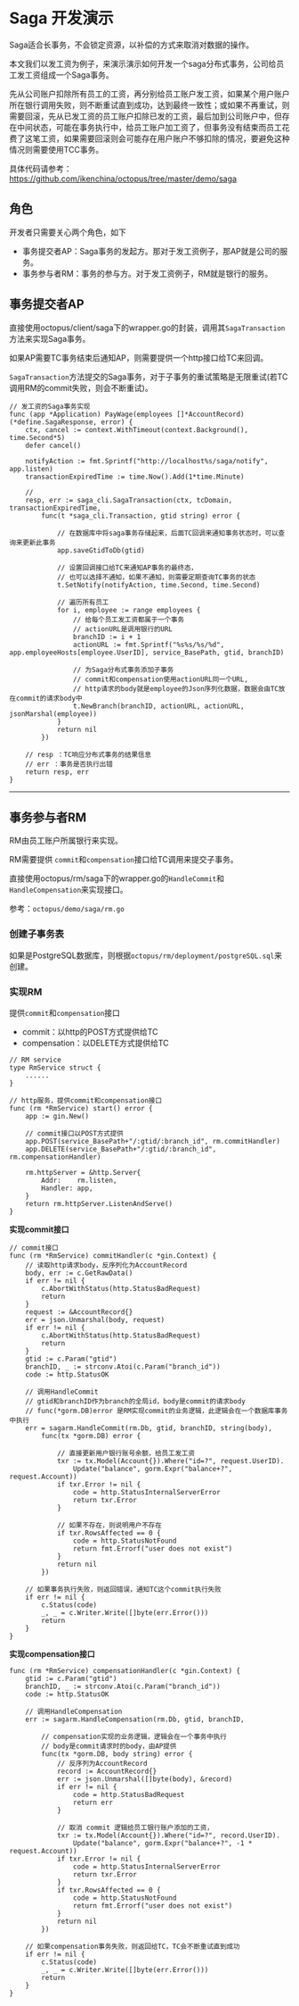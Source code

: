 # Saga 开发演示



Saga适合长事务，不会锁定资源，以补偿的方式来取消对数据的操作。

本文我们以发工资为例子，来演示演示如何开发一个saga分布式事务，公司给员工发工资组成一个Saga事务。

先从公司账户扣除所有员工的工资，再分别给员工账户发工资，如果某个用户账户所在银行调用失败，则不断重试直到成功，达到最终一致性；或如果不再重试，则需要回滚，先从已发工资的员工账户扣除已发的工资，最后加到公司账户中，但存在中间状态，可能在事务执行中，给员工账户加工资了，但事务没有结束而员工花费了这笔工资，如果需要回滚则会可能存在用户账户不够扣除的情况，要避免这种情况则需要使用TCC事务。



具体代码请参考：https://github.com/ikenchina/octopus/tree/master/demo/saga



## 角色

开发者只需要关心两个角色，如下

- 事务提交者AP：Saga事务的发起方。那对于发工资例子，那AP就是公司的服务。
- 事务参与者RM：事务的参与方。对于发工资例子，RM就是银行的服务。





## 事务提交者AP

直接使用octopus/client/saga下的wrapper.go的封装，调用其`SagaTransaction`方法来实现Saga事务。

如果AP需要TC事务结束后通知AP，则需要提供一个http接口给TC来回调。

`SagaTransaction`方法提交的Saga事务，对于子事务的重试策略是无限重试(若TC调用RM的commit失败，则会不断重试)。

```
// 发工资的Saga事务实现
func (app *Application) PayWage(employees []*AccountRecord) (*define.SagaResponse, error) {
	ctx, cancel := context.WithTimeout(context.Background(), time.Second*5)
	defer cancel()

	notifyAction := fmt.Sprintf("http://localhost%s/saga/notify", app.listen)
	transactionExpiredTime := time.Now().Add(1*time.Minute)

	//
	resp, err := saga_cli.SagaTransaction(ctx, tcDomain, transactionExpiredTime,
		func(t *saga_cli.Transaction, gtid string) error {

			// 在数据库中将saga事务存储起来，后面TC回调来通知事务状态时，可以查询来更新此事务
			app.saveGtidToDb(gtid)

			// 设置回调接口给TC来通知AP事务的最终态，
			// 也可以选择不通知，如果不通知，则需要定期查询TC事务的状态
			t.SetNotify(notifyAction, time.Second, time.Second)

			// 遍历所有员工
			for i, employee := range employees {
				// 给每个员工发工资都属于一个事务
				// actionURL是调用银行的URL
				branchID := i + 1
				actionURL := fmt.Sprintf("%s%s/%s/%d", app.employeeHosts[employee.UserID], service_BasePath, gtid, branchID)
				
				// 为Saga分布式事务添加子事务
				// commit和compensation使用actionURL同一个URL, 
				// http请求的body就是employee的Json序列化数据，数据会由TC放在commit的请求body中
				t.NewBranch(branchID, actionURL, actionURL, jsonMarshal(employee))
			}
			return nil
		})
		
	// resp ：TC响应分布式事务的结果信息
	// err ：事务是否执行出错
	return resp, err
}
```


---


## 事务参与者RM

RM由员工账户所属银行来实现。

RM需要提供 `commit`和`compensation`接口给TC调用来提交子事务。

直接使用octopus/rm/saga下的wrapper.go的`HandleCommit`和`HandleCompensation`来实现接口。

参考：`octopus/demo/saga/rm.go`



### 创建子事务表

如果是PostgreSQL数据库，则根据`octopus/rm/deployment/postgreSQL.sql`来创建。



### 实现RM



提供`commit`和`compensation`接口

- commit：以http的POST方式提供给TC
- compensation：以DELETE方式提供给TC

```
// RM service
type RmService struct {
	......
}

// http服务，提供commit和compensation接口
func (rm *RmService) start() error {
	app := gin.New()
	
	// commit接口以POST方式提供
	app.POST(service_BasePath+"/:gtid/:branch_id", rm.commitHandler)
	app.DELETE(service_BasePath+"/:gtid/:branch_id", rm.compensationHandler)
	
	rm.httpServer = &http.Server{
		Addr:    rm.listen,
		Handler: app,
	}
	return rm.httpServer.ListenAndServe()
}
```



**实现commit接口**

```
// commit接口
func (rm *RmService) commitHandler(c *gin.Context) {
	// 读取http请求body，反序列化为AccountRecord
	body, err := c.GetRawData()
	if err != nil {
		c.AbortWithStatus(http.StatusBadRequest)
		return
	}
	request := &AccountRecord{}
	err = json.Unmarshal(body, request)
	if err != nil {
		c.AbortWithStatus(http.StatusBadRequest)
		return
	}
	gtid := c.Param("gtid")
	branchID, _ := strconv.Atoi(c.Param("branch_id"))
	code := http.StatusOK

	// 调用HandleCommit
	// gtid和branchID作为branch的全局id，body是commit的请求body
	// func(*gorm.DB)error 是RM实现commit的业务逻辑，此逻辑会在一个数据库事务中执行
	err = sagarm.HandleCommit(rm.Db, gtid, branchID, string(body),
		func(tx *gorm.DB) error {
		
			// 直接更新用户银行账号余额，给员工发工资
			txr := tx.Model(Account{}).Where("id=?", request.UserID).
				Update("balance", gorm.Expr("balance+?", request.Account))
			if txr.Error != nil {
				code = http.StatusInternalServerError
				return txr.Error
			}
			
			// 如果不存在，则说明用户不存在
			if txr.RowsAffected == 0 {
				code = http.StatusNotFound
				return fmt.Errorf("user does not exist")
			}
			return nil
		})
	
	// 如果事务执行失败，则返回错误，通知TC这个commit执行失败
	if err != nil {
		c.Status(code)
		_, _ = c.Writer.Write([]byte(err.Error()))
		return
	}
}
```



**实现compensation接口**

```
func (rm *RmService) compensationHandler(c *gin.Context) {
	gtid := c.Param("gtid")
	branchID, _ := strconv.Atoi(c.Param("branch_id"))
	code := http.StatusOK

	// 调用HandleCompensation
	err := sagarm.HandleCompensation(rm.Db, gtid, branchID,
	
		// compensation实现的业务逻辑，逻辑会在一个事务中执行
		// body是commit请求时的body，由AP提供
		func(tx *gorm.DB, body string) error {
			// 反序列为AccountRecord
			record := AccountRecord{}
			err := json.Unmarshal([]byte(body), &record)
			if err != nil {
				code = http.StatusBadRequest
				return err
			}
			
			// 取消 commit 逻辑给员工银行账户添加的工资，
			txr := tx.Model(Account{}).Where("id=?", record.UserID).
				Update("balance", gorm.Expr("balance+?", -1 * request.Account))
			if txr.Error != nil {
				code = http.StatusInternalServerError
				return txr.Error
			}
			if txr.RowsAffected == 0 {
				code = http.StatusNotFound
				return fmt.Errorf("user does not exist")
			}
			return nil
		})

	// 如果compensation事务失败，则返回给TC，TC会不断重试直到成功
	if err != nil {
		c.Status(code)
		_, _ = c.Writer.Write([]byte(err.Error()))
		return
	}
}
```